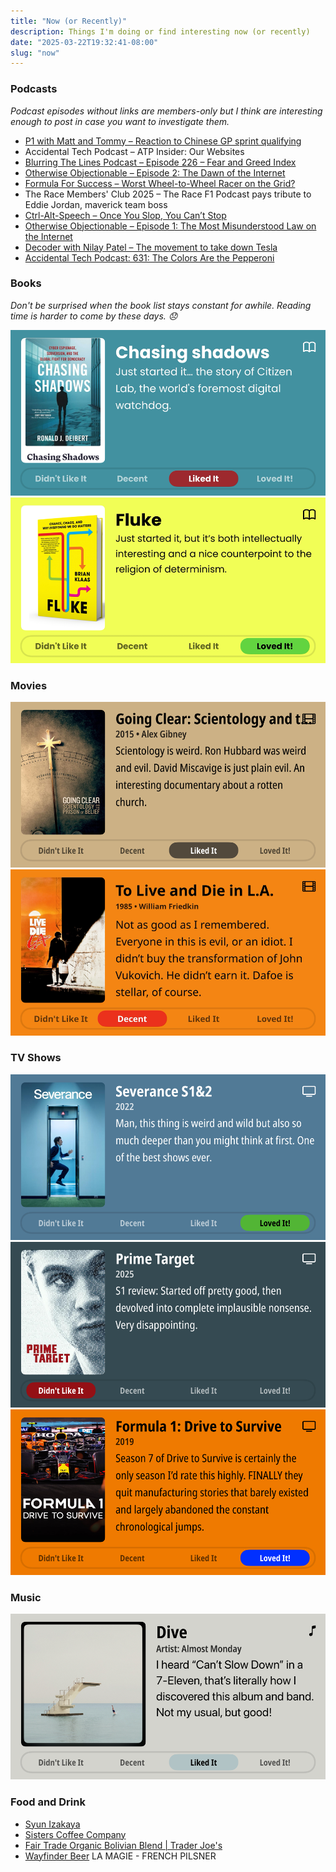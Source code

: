 ```yaml
---
title: "Now (or Recently)"
description: Things I'm doing or find interesting now (or recently)
date: "2025-03-22T19:32:41-08:00"
slug: "now"
---
```


### Podcasts

*Podcast episodes without links are members-only but I think are interesting enough to post in case you want to investigate them.*

- [P1 with Matt and Tommy – Reaction to Chinese GP sprint qualifying](https://overcast.fm/+_U3ppmGSM)
- Accidental Tech Podcast – ATP Insider: Our Websites
- [Blurring The Lines Podcast – Episode 226 – Fear and Greed Index](https://overcast.fm/+GsOl1LdWY)
- [Otherwise Objectionable – Episode 2: The Dawn of the Internet](https://overcast.fm/+BNy4MTuHUs)
- [Formula For Success – Worst Wheel-to-Wheel Racer on the Grid?](https://overcast.fm/+_0VHj84h0)
- The Race Members' Club 2025 – The Race F1 Podcast pays tribute to Eddie Jordan, maverick team boss
- [Ctrl-Alt-Speech – Once You Slop, You Can’t Stop](https://overcast.fm/+BHRYE3y5Z4)
- [Otherwise Objectionable – Episode 1: The Most Misunderstood Law on the Internet](https://overcast.fm/+BNy4NYU84E)
- [Decoder with Nilay Patel – The movement to take down Tesla](https://overcast.fm/+QLdsUxWYc)
- [Accidental Tech Podcast: 631: The Colors Are the Pepperoni](https://atp.fm/631)

### Books

*Don't be surprised when the book list stays constant for awhile. Reading time is harder to come by these days. 😞*  

[![Chasing Shadows • Just started it... the story of Citizen Lab, the world's foremost digital watchdog. • Liked It](../../assets/images/posts/ChasingShadowsReview-4dbe97f8-0347-4893-86d8-2d9da417e159.png)](/images/posts/ChasingShadowsReview-4dbe97f8-0347-4893-86d8-2d9da417e159.jpg)
[![Fluke • Just started it, but it's both intellectually interesting and a nice counterpoint to the religion of determinism. • Loved It!](../../assets/images/posts/Fluke-review-3ABD1A95-A382-4EB0-AD9E-B5253755A6BD.png)](/images/posts/Fluke-review-3ABD1A95-A382-4EB0-AD9E-B5253755A6BD.jpg)

### Movies

[![Going Clear: Scientology and the Prison of Belief • 2015 • Alex Gibney Scientology is weird. Ron Hubbard was weird and evil. David Miscavige is just plain evil. An interesting documentary about a rotten church. • Liked It](../../assets/images/posts/PngImage4B5BB133Ca0-review-a10625ab-89dc-4214-a9f7-96ab31198f8c.png)](/images/posts/PngImage4B5BB133Ca0-review-a10625ab-89dc-4214-a9f7-96ab31198f8c.jpg)
[![To Live and Die in L.A. 1985 • William Friedkin • Not as good as I remembered. Everyone in this is evil, or an idiot. I didn't buy the transformation of John Vukovich. He didn't earn it. Dafoe is stellar, of course. • Decent](../../assets/images/posts/ToLiveAndDieInL.A.Review-c431a1c8-0edb-465d-bcd8-f8b33d1de492.png)](/images/posts/ToLiveAndDieInL.A.Review-c431a1c8-0edb-465d-bcd8-f8b33d1de492.jpg)

### TV Shows

[![Severance S1&2 • 2022 • Man, this thing is weird and wild but also so much deeper than you might think at first. One of the best shows ever. • Loved It!](../../assets/images/posts/PngImage42999A84080-review-6126286a-a138-4551-8892-ad278b0bfa5f.png)](/images/posts/PngImage42999A84080-review-6126286a-a138-4551-8892-ad278b0bfa5f.jpg)
[![Prime Target • 2025 • S1 review: Started off pretty good, then devolved into complete implausible nonsense. Very disappointing. • Didn't Like It](../../assets/images/posts/PngImage4958Bb09820-review-537f7b28-8d4a-4f6a-a3f5-10e682af7b61.png)](/images/posts/PngImage4958Bb09820-review-537f7b28-8d4a-4f6a-a3f5-10e682af7b61.jpg)
[![Formula 1: Drive to Survive • 2019 • Season 7 of Drive to Survive is certainly the only season I'd rate this highly. FINALLY they quit manufacturing stories that barely existed and largely abandoned the constant chronological jumps. • Loved It!](../../assets/images/posts/PngImage4E2CBff0500-review-213b7ece-93b3-4e7c-8014-eea56f9e2ce4.png)](/images/posts/PngImage4E2CBff0500-review-213b7ece-93b3-4e7c-8014-eea56f9e2ce4.jpg)

### Music

[![Dive • Artist: Almost Monday • I heard "Can't Slow Down" in a 7-Eleven, that's literally how I discovered this album and band Not my usual, but good! • Liked It](../../assets/images/posts/PngImage446EB7Aa4F0-review-573431f0-ca97-4e5e-a380-c905768f7ac2.png)](/images/posts/PngImage446EB7Aa4F0-review-573431f0-ca97-4e5e-a380-c905768f7ac2.jpg)

### Food and Drink

- [Syun Izakaya](https://www.syunhillsboro.com/#21)
- [Sisters Coffee Company](https://sisterscoffee.com/)
- [Fair Trade Organic Bolivian Blend | Trader Joe's](https://www.traderjoes.com/home/products/pdp/fair-trade-organic-bolivian-blend-074367)
- [Wayfinder Beer](https://www.wayfinder.beer/) LA MAGIE - FRENCH PILSNER
